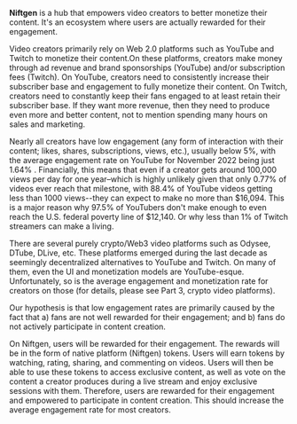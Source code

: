 **Niftgen** is a hub that empowers video creators to better monetize their content. It's an ecosystem where users are actually rewarded for their engagement.

Video creators primarily rely on Web 2.0 platforms such as YouTube and Twitch to monetize their content.On these platforms, creators make money through ad revenue and brand sponsorships (YouTube) and/or subscription fees (Twitch). On YouTube, creators need to consistently increase their subscriber base and engagement to fully monetize their content. On Twitch, creators need to constantly keep their fans engaged to at least retain their subscriber base. If they want more revenue, then they need to produce even more and better content, not to mention spending many hours on sales and marketing.

Nearly all creators have low engagement (any form of interaction with their content; likes, shares, subscriptions, views, etc.), usually below 5%, with the average engagement rate on YouTube for November 2022 being just 1.64% . Financially, this means that even if a creator gets around 100,000 views per day for one year–which is highly unlikely given that only 0.77% of videos ever reach that milestone, with 88.4% of YouTube videos getting less than 1000 views--they can expect to make no more than $16,094. This is a major reason why 97.5% of YouTubers don't make enough to even reach the U.S. federal poverty line of $12,140. Or why less than 1% of Twitch streamers can make a living.

There are several purely crypto/Web3 video platforms such as Odysee, DTube, DLive, etc. These platforms emerged during the last decade as seemingly decentralized alternatives to YouTube and Twitch. On many of them, even the UI and monetization models are YouTube-esque. Unfortunately, so is the average engagement and monetization rate for creators on those (for details, please see Part 3, crypto video platforms).

Our hypothesis is that low engagement rates are primarily caused by the fact that a) fans are not well rewarded for their engagement; and b) fans do not actively participate in content creation.

On Niftgen, users will be rewarded for their engagement. The rewards will be in the form of native platform (Niftgen) tokens. Users will earn tokens by watching, rating, sharing, and commenting on videos. Users will then be able to use these tokens to access exclusive content, as well as vote on the content a creator produces during a live stream and enjoy exclusive sessions with them. Therefore, users are rewarded for their engagement and empowered to participate in content creation. This should increase the average engagement rate for most creators.
